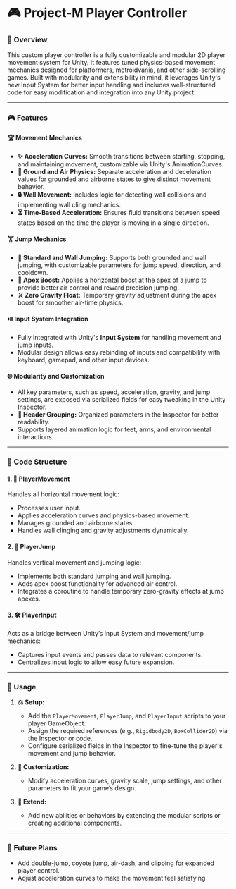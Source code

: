 # 🎮 Project-M Player Controller

### 🔄 Overview
This custom player controller is a fully customizable and modular 2D player movement system for Unity. It features tuned physics-based movement mechanics designed for platformers, metroidvania, and other side-scrolling games. Built with modularity and extensibility in mind, it leverages Unity's new Input System for better input handling and includes well-structured code for easy modification and integration into any Unity project.

---

### 🎮 Features

#### **🏆 Movement Mechanics**
- **✨ Acceleration Curves:** Smooth transitions between starting, stopping, and maintaining movement, customizable via Unity's AnimationCurves.
- **🚀 Ground and Air Physics:** Separate acceleration and deceleration values for grounded and airborne states to give distinct movement behavior.
- **🔒 Wall Movement:** Includes logic for detecting wall collisions and implementing wall cling mechanics.
- **⏳ Time-Based Acceleration:** Ensures fluid transitions between speed states based on the time the player is moving in a single direction.

#### **🏋️ Jump Mechanics**
- **💪 Standard and Wall Jumping:** Supports both grounded and wall jumping, with customizable parameters for jump speed, direction, and cooldown.
- **🏃 Apex Boost:** Applies a horizontal boost at the apex of a jump to provide better air control and reward precision jumping.
- **⚔️ Zero Gravity Float:** Temporary gravity adjustment during the apex boost for smoother air-time physics.

#### **⏯️ Input System Integration**
- Fully integrated with Unity's **Input System** for handling movement and jump inputs.
- Modular design allows easy rebinding of inputs and compatibility with keyboard, gamepad, and other input devices.

#### **🌐 Modularity and Customization**
- All key parameters, such as speed, acceleration, gravity, and jump settings, are exposed via serialized fields for easy tweaking in the Unity Inspector.
- **🔧 Header Grouping:** Organized parameters in the Inspector for better readability.
- Supports layered animation logic for feet, arms, and environmental interactions.

---

### 🔧 Code Structure

#### 1. **🚗 PlayerMovement**
Handles all horizontal movement logic:
- Processes user input.
- Applies acceleration curves and physics-based movement.
- Manages grounded and airborne states.
- Handles wall clinging and gravity adjustments dynamically.

#### 2. **🏃 PlayerJump**
Handles vertical movement and jumping logic:
- Implements both standard jumping and wall jumping.
- Adds apex boost functionality for advanced air control.
- Integrates a coroutine to handle temporary zero-gravity effects at jump apexes.

#### 3. **🛠️ PlayerInput**
Acts as a bridge between Unity’s Input System and movement/jump mechanics:
- Captures input events and passes data to relevant components.
- Centralizes input logic to allow easy future expansion.

---

### 🌟 Usage
1. **⚖️ Setup:**
   - Add the `PlayerMovement`, `PlayerJump`, and `PlayerInput` scripts to your player GameObject.
   - Assign the required references (e.g., `Rigidbody2D`, `BoxCollider2D`) via the Inspector or code.
   - Configure serialized fields in the Inspector to fine-tune the player's movement and jump behavior.

2. **🔄 Customization:**
   - Modify acceleration curves, gravity scale, jump settings, and other parameters to fit your game’s design.

3. **🎫 Extend:**
   - Add new abilities or behaviors by extending the modular scripts or creating additional components.

---

### 🎯 Future Plans
- Add double-jump, coyote jump, air-dash, and clipping for expanded player control.
- Adjust acceleration curves to make the movement feel satisfying
